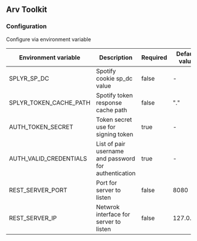 ## Arv Toolkit

### Configuration
Configure via environment variable

| Environment variable   | Description                                           | Required | Default value | Example                                 |
| ---------------------- | ----------------------------------------------------- | -------- | ------------- | --------------------------------------- |
| SPLYR_SP_DC            | Spotify cookie sp_dc value                            | false    | -             | -                                       |
| SPLYR_TOKEN_CACHE_PATH | Spotify token response cache path                     | false    | "."           | /data/                                  |
| AUTH_TOKEN_SECRET      | Token secret use for signing token                    | true     | -             | -                                       |
| AUTH_VALID_CREDENTIALS | List of pair username and password for authentication | true     | -             | username1;password1,username2;password2 |
| REST_SERVER_PORT       | Port for server to listen                             | false    | 8080          | 80                                      |
| REST_SERVER_IP         | Netwrok interface for server to listen                | false    | 127.0.0.1     | 10.10.10.1                              |